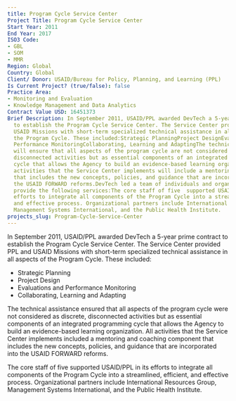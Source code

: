 ```yaml
---
title: Program Cycle Service Center
Project Title: Program Cycle Service Center
Start Year: 2011
End Year: 2017
ISO3 Code:
- GBL
- SOM
- MMR
Region: Global
Country: Global
Client/ Donor: USAID/Bureau for Policy, Planning, and Learning (PPL)
Is Current Project? (true/false): false
Practice Area:
- Monitoring and Evaluation
- Knowledge Management and Data Analytics
Contract Value USD: 16451373
Brief Description: In September 2011, USAID/PPL awarded DevTech a 5-year prime contract
  to establish the Program Cycle Service Center. The Service Center provided PPL and
  USAID Missions with short-term specialized technical assistance in all aspects of
  the Program Cycle. These included:Strategic PlanningProject DesignEvaluations and
  Performance MonitoringCollaborating, Learning and AdaptingThe technical assistance
  will ensure that all aspects of the program cycle are not considered as discrete,
  disconnected activities but as essential components of an integrated programming
  cycle that allows the Agency to build an evidence-based learning organization. All
  activities that the Service Center implements will include a mentoring and coaching  component
  that includes the new concepts, policies, and guidance that are incorporated into
  the USAID FORWARD reforms.DevTech led a team of individuals and organizations to
  provide the following services:The core staff of five  supported USAID/PPL in its
  efforts to integrate all components of the Program Cycle into a streamlined, efficient,
  and effective process. Organizational partners include International Resources Group,
  Management Systems International, and the Public Health Institute.
projects_slug: Program-Cycle-Service-Center
---
```


In September 2011, USAID/PPL awarded DevTech a 5-year prime contract to establish the Program Cycle Service Center. The Service Center provided PPL and USAID Missions with short-term specialized technical assistance in all aspects of the Program Cycle. These included:
* Strategic Planning
* Project Design
* Evaluations and Performance Monitoring
* Collaborating, Learning and Adapting

The technical assistance ensured that all aspects of the program cycle were not considered as discrete, disconnected activities but as essential components of an integrated programming cycle that allows the Agency to build an evidence-based learning organization. All activities that the Service Center implements included a mentoring and coaching  component that includes the new concepts, policies, and guidance that are incorporated into the USAID FORWARD reforms.

The core staff of five  supported USAID/PPL in its efforts to integrate all components of the Program Cycle into a streamlined, efficient, and effective process. Organizational partners include International Resources Group, Management Systems International, and the Public Health Institute.